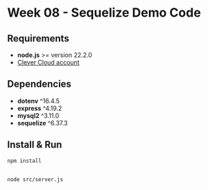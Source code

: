 # Week 08 - Sequelize Demo Code

## Requirements
- **node.js** >= version 22.2.0
- [Clever Cloud account](https://www.clever-cloud.com)

## Dependencies
- **dotenv** ^16.4.5
- **express** ^4.19.2
- **mysql2** ^3.11.0
- **sequelize** ^6.37.3

## Install & Run

```bash
npm install


node src/server.js
